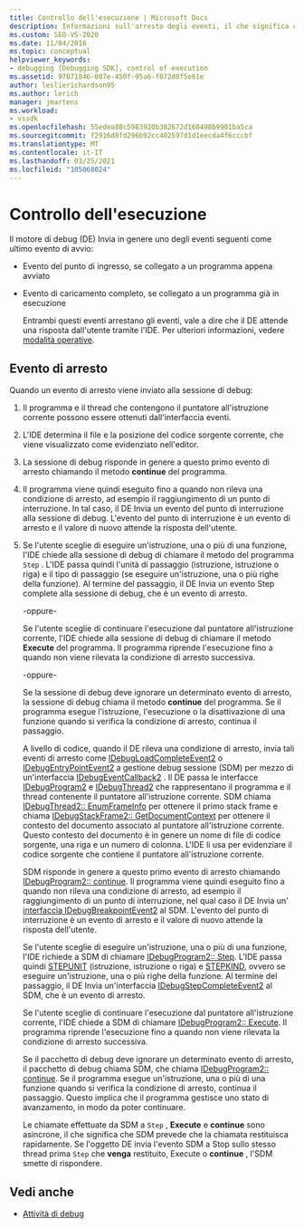 ```yaml
---
title: Controllo dell'esecuzione | Microsoft Docs
description: Informazioni sull'arresto degli eventi, il che significa che il DE attende una risposta dall'utente tramite l'IDE.
ms.custom: SEO-VS-2020
ms.date: 11/04/2016
ms.topic: conceptual
helpviewer_keywords:
- debugging [Debugging SDK], control of execution
ms.assetid: 97071846-007e-450f-95a6-f072d0f5e61e
author: leslierichardson95
ms.author: lerich
manager: jmartens
ms.workload:
- vssdk
ms.openlocfilehash: 55edea88c5983920b382672d160498b9901ba5ca
ms.sourcegitcommit: f2916d8fd296b92cc402597d1d1eecda4f6cccbf
ms.translationtype: MT
ms.contentlocale: it-IT
ms.lasthandoff: 03/25/2021
ms.locfileid: "105068024"
---
```

# <a name="control-of-execution"></a>Controllo dell'esecuzione
Il motore di debug (DE) Invia in genere uno degli eventi seguenti come ultimo evento di avvio:

- Evento del punto di ingresso, se collegato a un programma appena avviato

- Evento di caricamento completo, se collegato a un programma già in esecuzione

  Entrambi questi eventi arrestano gli eventi, vale a dire che il DE attende una risposta dall'utente tramite l'IDE. Per ulteriori informazioni, vedere [modalità operative](../../extensibility/debugger/operational-modes.md).

## <a name="stopping-event"></a>Evento di arresto
 Quando un evento di arresto viene inviato alla sessione di debug:

1. Il programma e il thread che contengono il puntatore all'istruzione corrente possono essere ottenuti dall'interfaccia eventi.

2. L'IDE determina il file e la posizione del codice sorgente corrente, che viene visualizzato come evidenziato nell'editor.

3. La sessione di debug risponde in genere a questo primo evento di arresto chiamando il metodo **continue** del programma.

4. Il programma viene quindi eseguito fino a quando non rileva una condizione di arresto, ad esempio il raggiungimento di un punto di interruzione. In tal caso, il DE Invia un evento del punto di interruzione alla sessione di debug. L'evento del punto di interruzione è un evento di arresto e il valore di nuovo attende la risposta dell'utente.

5. Se l'utente sceglie di eseguire un'istruzione, una o più di una funzione, l'IDE chiede alla sessione di debug di chiamare il metodo del programma `Step` . L'IDE passa quindi l'unità di passaggio (istruzione, istruzione o riga) e il tipo di passaggio (se eseguire un'istruzione, una o più righe della funzione). Al termine del passaggio, il DE Invia un evento Step complete alla sessione di debug, che è un evento di arresto.

    -oppure-

    Se l'utente sceglie di continuare l'esecuzione dal puntatore all'istruzione corrente, l'IDE chiede alla sessione di debug di chiamare il metodo **Execute** del programma. Il programma riprende l'esecuzione fino a quando non viene rilevata la condizione di arresto successiva.

    -oppure-

    Se la sessione di debug deve ignorare un determinato evento di arresto, la sessione di debug chiama il metodo **continue** del programma. Se il programma esegue l'istruzione, l'esecuzione o la disattivazione di una funzione quando si verifica la condizione di arresto, continua il passaggio.

   A livello di codice, quando il DE rileva una condizione di arresto, invia tali eventi di arresto come [IDebugLoadCompleteEvent2](../../extensibility/debugger/reference/idebugloadcompleteevent2.md) o [IDebugEntryPointEvent2](../../extensibility/debugger/reference/idebugentrypointevent2.md) a gestione debug sessione (SDM) per mezzo di un'interfaccia [IDebugEventCallback2](../../extensibility/debugger/reference/idebugeventcallback2.md) . Il DE passa le interfacce [IDebugProgram2](../../extensibility/debugger/reference/idebugprogram2.md) e [IDebugThread2](../../extensibility/debugger/reference/idebugthread2.md) che rappresentano il programma e il thread contenente il puntatore all'istruzione corrente. SDM chiama [IDebugThread2:: EnumFrameInfo](../../extensibility/debugger/reference/idebugthread2-enumframeinfo.md) per ottenere il primo stack frame e chiama [IDebugStackFrame2:: GetDocumentContext](../../extensibility/debugger/reference/idebugstackframe2-getdocumentcontext.md) per ottenere il contesto del documento associato al puntatore all'istruzione corrente. Questo contesto del documento è in genere un nome di file di codice sorgente, una riga e un numero di colonna. L'IDE li usa per evidenziare il codice sorgente che contiene il puntatore all'istruzione corrente.

   SDM risponde in genere a questo primo evento di arresto chiamando [IDebugProgram2:: continue](../../extensibility/debugger/reference/idebugprogram2-continue.md). Il programma viene quindi eseguito fino a quando non rileva una condizione di arresto, ad esempio il raggiungimento di un punto di interruzione, nel qual caso il DE Invia un' [interfaccia IDebugBreakpointEvent2](../../extensibility/debugger/reference/idebugbreakpointevent2.md) al SDM. L'evento del punto di interruzione è un evento di arresto e il valore di nuovo attende la risposta dell'utente.

   Se l'utente sceglie di eseguire un'istruzione, una o più di una funzione, l'IDE richiede a SDM di chiamare [IDebugProgram2:: Step](../../extensibility/debugger/reference/idebugprogram2-step.md). L'IDE passa quindi [STEPUNIT](../../extensibility/debugger/reference/stepunit.md) (istruzione, istruzione o riga) e [STEPKIND](../../extensibility/debugger/reference/stepkind.md), ovvero se eseguire un'istruzione, una o più righe della funzione. Al termine del passaggio, il DE Invia un'interfaccia [IDebugStepCompleteEvent2](../../extensibility/debugger/reference/idebugstepcompleteevent2.md) al SDM, che è un evento di arresto.

   Se l'utente sceglie di continuare l'esecuzione dal puntatore all'istruzione corrente, l'IDE chiede a SDM di chiamare [IDebugProgram2:: Execute](../../extensibility/debugger/reference/idebugprogram2-execute.md). Il programma riprende l'esecuzione fino a quando non viene rilevata la condizione di arresto successiva.

   Se il pacchetto di debug deve ignorare un determinato evento di arresto, il pacchetto di debug chiama SDM, che chiama [IDebugProgram2:: continue](../../extensibility/debugger/reference/idebugprogram2-continue.md). Se il programma esegue un'istruzione, una o più di una funzione quando si verifica la condizione di arresto, continua il passaggio. Questo implica che il programma gestisce uno stato di avanzamento, in modo da poter continuare.

   Le chiamate effettuate da SDM a `Step` , **Execute** e **continue** sono asincrone, il che significa che SDM prevede che la chiamata restituisca rapidamente. Se l'oggetto DE invia l'evento SDM a Stop sullo stesso thread prima `Step` che **venga** restituito, Execute o **continue** , l'SDM smette di rispondere.

## <a name="see-also"></a>Vedi anche
- [Attività di debug](../../extensibility/debugger/debugging-tasks.md)
